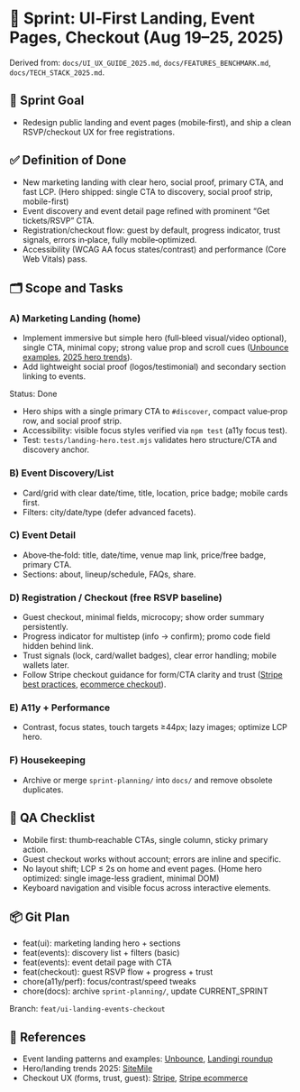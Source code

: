 # 🚀 Sprint: UI‑First Landing, Event Pages, Checkout (Aug 19–25, 2025)

Derived from: `docs/UI_UX_GUIDE_2025.md`, `docs/FEATURES_BENCHMARK.md`, `docs/TECH_STACK_2025.md`.

## 🎯 Sprint Goal

- Redesign public landing and event pages (mobile‑first), and ship a clean RSVP/checkout UX for free registrations.

## ✅ Definition of Done

- New marketing landing with clear hero, social proof, primary CTA, and fast LCP. (Hero shipped: single CTA to discovery, social proof strip, mobile-first)
- Event discovery and event detail page refined with prominent “Get tickets/RSVP” CTA.
- Registration/checkout flow: guest by default, progress indicator, trust signals, errors in‑place, fully mobile‑optimized.
- Accessibility (WCAG AA focus states/contrast) and performance (Core Web Vitals) pass.

## 🗂 Scope and Tasks

### A) Marketing Landing (home)

- Implement immersive but simple hero (full‑bleed visual/video optional), single CTA, minimal copy; strong value prop and scroll cues ([Unbounce examples](https://unbounce.com/landing-page-examples/event-landing-page-examples/), [2025 hero trends](https://sitemile.com/best-hero-marquee-design-trends-for-2025-make-your-website-stand-out/)).
- Add lightweight social proof (logos/testimonial) and secondary section linking to events.

Status: Done
- Hero ships with a single primary CTA to `#discover`, compact value‑prop row, and social proof strip.
- Accessibility: visible focus styles verified via `npm test` (a11y focus test).
- Test: `tests/landing-hero.test.mjs` validates hero structure/CTA and discovery anchor.

### B) Event Discovery/List

- Card/grid with clear date/time, title, location, price badge; mobile cards first.
- Filters: city/date/type (defer advanced facets).

### C) Event Detail

- Above‑the‑fold: title, date/time, venue map link, price/free badge, primary CTA.
- Sections: about, lineup/schedule, FAQs, share.

### D) Registration / Checkout (free RSVP baseline)

- Guest checkout, minimal fields, microcopy; show order summary persistently.
- Progress indicator for multistep (info → confirm); promo code field hidden behind link.
- Trust signals (lock, card/wallet badges), clear error handling; mobile wallets later.
- Follow Stripe checkout guidance for form/CTA clarity and trust ([Stripe best practices](https://stripe.com/resources/more/checkout-screen-best-practices), [ecommerce checkout](https://stripe.com/resources/more/ecommerce-checkout-best-practices)).

### E) A11y + Performance

- Contrast, focus states, touch targets ≥44px; lazy images; optimize LCP hero.

### F) Housekeeping

- Archive or merge `sprint-planning/` into `docs/` and remove obsolete duplicates.

## 🔬 QA Checklist

- Mobile first: thumb‑reachable CTAs, single column, sticky primary action.
- Guest checkout works without account; errors are inline and specific.
- No layout shift; LCP ≤ 2s on home and event pages. (Home hero optimized: single image-less gradient, minimal DOM)
- Keyboard navigation and visible focus across interactive elements.

## 📦 Git Plan

- feat(ui): marketing landing hero + sections
- feat(events): discovery list + filters (basic)
- feat(events): event detail page with CTA
- feat(checkout): guest RSVP flow + progress + trust
- chore(a11y/perf): focus/contrast/speed tweaks
- chore(docs): archive `sprint-planning/`, update CURRENT_SPRINT

Branch: `feat/ui-landing-events-checkout`

## 🧭 References

- Event landing patterns and examples: [Unbounce](https://unbounce.com/landing-page-examples/event-landing-page-examples/), [Landingi roundup](https://landingi.com/landing-page/design-examples/)
- Hero/landing trends 2025: [SiteMile](https://sitemile.com/best-hero-marquee-design-trends-for-2025-make-your-website-stand-out/)
- Checkout UX (forms, trust, guest): [Stripe](https://stripe.com/resources/more/checkout-screen-best-practices), [Stripe ecommerce](https://stripe.com/resources/more/ecommerce-checkout-best-practices)
